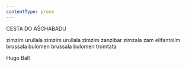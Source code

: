 ```yaml
---
contentType: prose
---
```


CESTA DO AŠCHABADU

zimzim urullala zimzim urullala zimzim zanzibar zimzala zam elifantolim brussala bulomen brussala bulomen trom­tata

Hugo Ball
